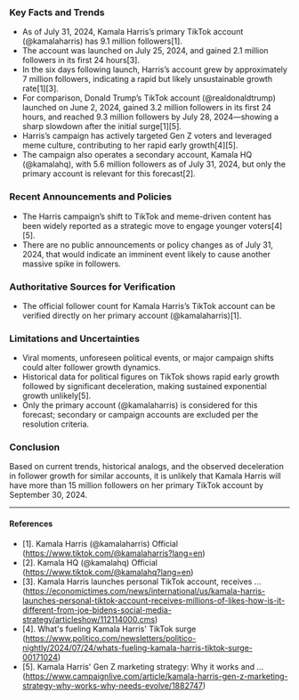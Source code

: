 ### Key Facts and Trends

- As of July 31, 2024, Kamala Harris’s primary TikTok account (@kamalaharris) has 9.1 million followers[1].
- The account was launched on July 25, 2024, and gained 2.1 million followers in its first 24 hours[3].
- In the six days following launch, Harris’s account grew by approximately 7 million followers, indicating a rapid but likely unsustainable growth rate[1][3].
- For comparison, Donald Trump’s TikTok account (@realdonaldtrump) launched on June 2, 2024, gained 3.2 million followers in its first 24 hours, and reached 9.3 million followers by July 28, 2024—showing a sharp slowdown after the initial surge[1][5].
- Harris’s campaign has actively targeted Gen Z voters and leveraged meme culture, contributing to her rapid early growth[4][5].
- The campaign also operates a secondary account, Kamala HQ (@kamalahq), with 5.6 million followers as of July 31, 2024, but only the primary account is relevant for this forecast[2].

### Recent Announcements and Policies

- The Harris campaign’s shift to TikTok and meme-driven content has been widely reported as a strategic move to engage younger voters[4][5].
- There are no public announcements or policy changes as of July 31, 2024, that would indicate an imminent event likely to cause another massive spike in followers.

### Authoritative Sources for Verification

- The official follower count for Kamala Harris’s TikTok account can be verified directly on her primary account (@kamalaharris)[1].

### Limitations and Uncertainties

- Viral moments, unforeseen political events, or major campaign shifts could alter follower growth dynamics.
- Historical data for political figures on TikTok shows rapid early growth followed by significant deceleration, making sustained exponential growth unlikely[5].
- Only the primary account (@kamalaharris) is considered for this forecast; secondary or campaign accounts are excluded per the resolution criteria.

### Conclusion

Based on current trends, historical analogs, and the observed deceleration in follower growth for similar accounts, it is unlikely that Kamala Harris will have more than 15 million followers on her primary TikTok account by September 30, 2024.

---

#### References

- [1]. Kamala Harris (@kamalaharris) Official (https://www.tiktok.com/@kamalaharris?lang=en)
- [2]. Kamala HQ (@kamalahq) Official (https://www.tiktok.com/@kamalahq?lang=en)
- [3]. Kamala Harris launches personal TikTok account, receives ... (https://economictimes.com/news/international/us/kamala-harris-launches-personal-tiktok-account-receives-millions-of-likes-how-is-it-different-from-joe-bidens-social-media-strategy/articleshow/112114000.cms)
- [4]. What's fueling Kamala Harris' TikTok surge (https://www.politico.com/newsletters/politico-nightly/2024/07/24/whats-fueling-kamala-harris-tiktok-surge-00171024)
- [5]. Kamala Harris' Gen Z marketing strategy: Why it works and ... (https://www.campaignlive.com/article/kamala-harris-gen-z-marketing-strategy-why-works-why-needs-evolve/1882747)